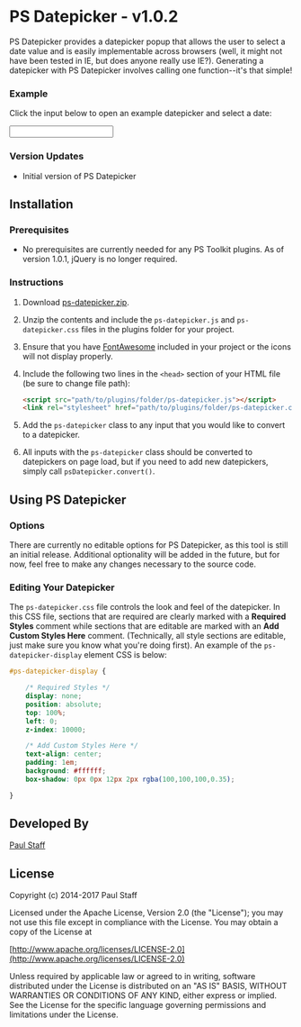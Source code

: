PS Datepicker - v1.0.2
=================

PS Datepicker provides a datepicker popup that allows the user to select a date value and is easily implementable across browsers (well, it might not have been tested in IE, but does anyone really use IE?).  Generating a datepicker with PS Datepicker involves calling one function--it's that simple!

### Example

Click the input below to open an example datepicker and select a date:

<div class="exampleInput"><input type="text" class="ps-datepicker" /></div>

### Version Updates

- Initial version of PS Datepicker


Installation
------------


### Prerequisites

- No prerequisites are currently needed for any PS Toolkit plugins. As of version 1.0.1, jQuery is no longer required.

### Instructions

1. Download [ps-datepicker.zip](http://paulstaff.com/random/ps-toolkit/src/v1.0.2/ps-datepicker/ps-datepicker.zip).
2. Unzip the contents and include the `ps-datepicker.js` and `ps-datepicker.css` files in the plugins folder for your project.
3. Ensure that you have [FontAwesome](http://fontawesome.io) included in your project or the icons will not display properly.
4. Include the following two lines in the `<head>` section of your HTML file (be sure to change file path):

	```HTML
	<script src="path/to/plugins/folder/ps-datepicker.js"></script>
	<link rel="stylesheet" href="path/to/plugins/folder/ps-datepicker.css">
	```

5. Add the `ps-datepicker` class to any input that you would like to convert to a datepicker.
6. All inputs with the `ps-datepicker` class should be converted to datepickers on page load, but if you need to add new datepickers, simply call `psDatepicker.convert()`.


Using PS Datepicker
-------------------

### Options

There are currently no editable options for PS Datepicker, as this tool is still an initial release. Additional optionality will be added in the future, but for now, feel free to make any changes necessary to the source code.


### Editing Your Datepicker

The `ps-datepicker.css` file controls the look and feel of the datepicker. In this CSS file, sections that are required are clearly marked with a **Required Styles** comment while sections that are editable are marked with an **Add Custom Styles Here** comment.  (Technically, all style sections are editable, just make sure you know what you're doing first).  An example of the `ps-datepicker-display` element CSS is below:

```CSS
#ps-datepicker-display {

   	/* Required Styles */
    display: none;
    position: absolute;
    top: 100%;
    left: 0;
    z-index: 10000;

    /* Add Custom Styles Here */
    text-align: center;
    padding: 1em;
    background: #ffffff;
    box-shadow: 0px 0px 12px 2px rgba(100,100,100,0.35);

}
```


Developed By
------------

[Paul Staff](http://paulstaff.com)


License
-------

Copyright (c) 2014-2017 Paul Staff

Licensed under the Apache License, Version 2.0 (the "License");
you may not use this file except in compliance with the License.
You may obtain a copy of the License at

[http://www.apache.org/licenses/LICENSE-2.0](http://www.apache.org/licenses/LICENSE-2.0)

Unless required by applicable law or agreed to in writing, software
distributed under the License is distributed on an "AS IS" BASIS,
WITHOUT WARRANTIES OR CONDITIONS OF ANY KIND, either express or implied.
See the License for the specific language governing permissions and
limitations under the License.